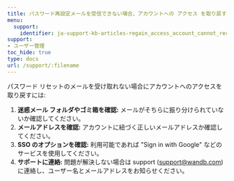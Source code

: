 ```yaml
---
title: パスワード再設定メールを受信できない場合、アカウントへの アクセス を取り戻すにはどうすればよいですか？
menu:
  support:
    identifier: ja-support-kb-articles-regain_access_account_cannot_receive_password_reset_email
support:
- ユーザー管理
toc_hide: true
type: docs
url: /support/:filename
---
```


パスワード リセットのメールを受け取れない場合にアカウントへのアクセスを取り戻すには:

1. **迷惑メール フォルダやゴミ箱を確認:** メールがそちらに振り分けられていないか確認してください。
2. **メールアドレスを確認:** アカウントに紐づく正しいメールアドレスか確認してください。
3. **SSO のオプションを確認:** 利用可能であれば "Sign in with Google" などのサービスを使用してください。
4. **サポートに連絡:** 問題が解決しない場合は support (support@wandb.com) に連絡し、ユーザー名とメールアドレスをお知らせください。
